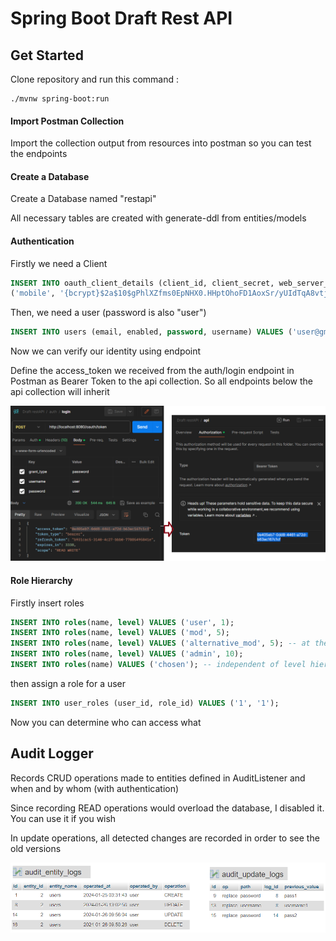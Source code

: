 # Spring Boot Draft Rest API

## Get Started
Clone repository and run this command :
```
./mvnw spring-boot:run
```

#### Import Postman Collection
Import the collection output from resources into postman so you can test the endpoints

#### Create a Database
Create a Database named "restapi"

All necessary tables are created with generate-ddl from entities/models

#### Authentication
Firstly we need a Client
```sql
INSERT INTO oauth_client_details (client_id, client_secret, web_server_redirect_uri, scope, access_token_validity, refresh_token_validity, resource_ids, authorized_grant_types, authorities, additional_information, autoapprove) VALUES
('mobile', '{bcrypt}$2a$10$gPhlXZfms0EpNHX0.HHptOhoFD1AoxSr/yUIdTqA8vtjeP4zi0DDu', 'http://localhost:8080/code', 'READ,WRITE', 3600, 10000, 'microservice', 'authorization_code,password,refresh_token,implicit', NULL, '{}', NULL);

```

Then, we need a user (password is also "user")
```sql
INSERT INTO users (email, enabled, password, username) VALUES ('user@gmail.com', '1', '{bcrypt}$2a$12$udISUXbLy9ng5wuFsrCMPeQIYzaKtAEXNJqzeprSuaty86N4m6emW', 'user');
```

Now we can verify our identity using endpoint

Define the access_token we received from the auth/login endpoint in Postman as Bearer Token to the api collection. So all endpoints below the api collection will inherit

![access_token](docs/assets/access_token.png)

#### Role Hierarchy

Firstly insert roles
```sql
INSERT INTO roles(name, level) VALUES ('user', 1);
INSERT INTO roles(name, level) VALUES ('mod', 5);
INSERT INTO roles(name, level) VALUES ('alternative_mod', 5); -- at the same level, for different authorization from mod
INSERT INTO roles(name, level) VALUES ('admin', 10);
INSERT INTO roles(name) VALUES ('chosen'); -- independent of level hierarchy
```
then assign a role for a user
```sql
INSERT INTO user_roles (user_id, role_id) VALUES ('1', '1');
```

Now you can determine who can access what

## Audit Logger

Records CRUD operations made to entities defined in AuditListener and when and by whom (with authentication)

Since recording READ operations would overload the database, I disabled it. You can use it if you wish

In update operations, all detected changes are recorded in order to see the old versions

![audit](docs/assets/audit.png)